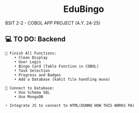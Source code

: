 <h1 align="center">EduBingo</h1> 
BSIT 2-2 - COBOL APP PROJECT (A.Y. 24-25)

## 💻 TO DO: Backend
    🌱 Finish All Functions: 
        • Clean Display
        • User Login
        • Bingo Card (Table Function in COBOL)
        • Task Selection
        • Progress and Badges
        • Add a Database (kahit file handling muna)
        
    💬 Connect to Database: 
        • Use Schema SQL
        • Use MongoDB
        
    ⚡ Integrate JS to connect to HTML(DUNNO HOW THIS WORKS PA)
